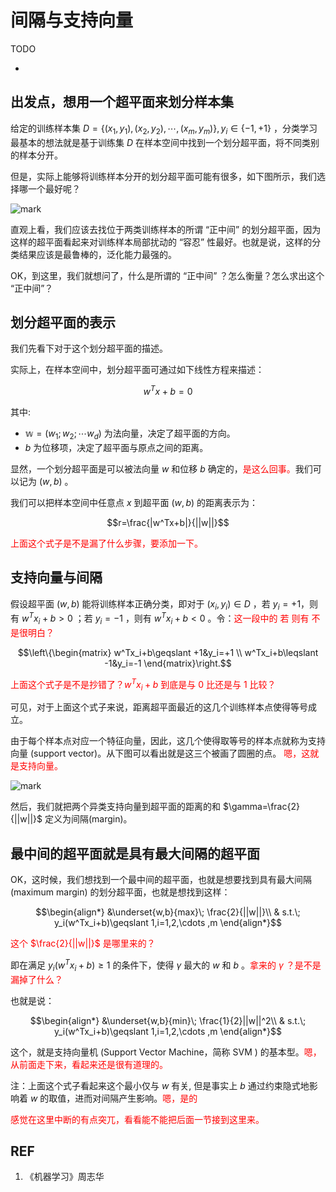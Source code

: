 # 间隔与支持向量

TODO

-


## 出发点，想用一个超平面来划分样本集

给定的训练样本集 $D=\{(x_1,y_1),(x_2,y_2),\cdots ,(x_m,y_m)\},y_i\in \{-1,+1\}$ ，分类学习最基本的想法就是基于训练集 $D$ 在样本空间中找到一个划分超平面，将不同类别的样本分开。

但是，实际上能够将训练样本分开的划分超平面可能有很多，如下图所示，我们选择哪一个最好呢？

![mark](http://pacdb2bfr.bkt.clouddn.com/blog/image/180627/JaDCGAjhfh.png?imageslim)


直观上看，我们应该去找位于两类训练样本的所谓 “正中间” 的划分超平面，因为这样的超平面看起来对训练样本局部扰动的 “容忍” 性最好。也就是说，这样的分类结果应该是最鲁棒的，泛化能力最强的。

OK，到这里，我们就想问了，什么是所谓的 “正中间” ？怎么衡量？怎么求出这个 “正中间”？


## 划分超平面的表示

我们先看下对于这个划分超平面的描述。

实际上，在样本空间中，划分超平面可通过如下线性方程来描述：

$$w^Tx+b=0$$

其中:

- $\mathbb{w}=(w_1;w_2;\cdots w_d)$ 为法向量，决定了超平面的方向。
- $b$ 为位移项，决定了超平面与原点之间的距离。

显然，一个划分超平面是可以被法向量 $w$ 和位移 $b$ 确定的，<span style="color:red;">是这么回事。</span>我们可以记为 $(w,b)$ 。

我们可以把样本空间中任意点 $x$ 到超平面 $(w,b)$ 的距离表示为：

$$r=\frac{|w^Tx+b|}{||w||}$$

<span style="color:red;">上面这个式子是不是漏了什么步骤，要添加一下。</span>

## 支持向量与间隔

假设超平面 $(w,b)$ 能将训练样本正确分类，即对于 $(x_i,y_i)\in D$ ，若 $y_i=+1$，则有 $w^Tx_i+b>0$ ；若 $y_i=-1$ ，则有 $w^Tx_i+b<0$ 。令：<span style="color:red;">这一段中的 若 则有 不是很明白？</span>

$$\left\{\begin{matrix} w^Tx_i+b\geqslant +1&y_i=+1 \\ w^Tx_i+b\leqslant -1&y_i=-1 \end{matrix}\right.$$

<span style="color:red;">上面这个式子是不是抄错了？$w^Tx_i+b$ 到底是与 0 比还是与 1 比较？</span>

可见，对于上面这个式子来说，距离超平面最近的这几个训练样本点使得等号成立。

由于每个样本点对应一个特征向量，因此，这几个使得取等号的样本点就称为支持向量 (support vector)。从下图可以看出就是这三个被画了圆圈的点。 <span style="color:red;">嗯，这就是支持向量。</span>

![mark](http://pacdb2bfr.bkt.clouddn.com/blog/image/180627/h9jKJD4J15.png?imageslim)


然后，我们就把两个异类支持向量到超平面的距离的和 $\gamma=\frac{2}{||w||}$ 定义为间隔(margin)。


## 最中间的超平面就是具有最大间隔的超平面


OK，这时候，我们想找到一个最中间的超平面，也就是想要找到具有最大间隔 (maximum margin) 的划分超平面，也就是想找到这样：

$$\begin{align*} &\underset{w,b}{max}\; \frac{2}{||w||}\\ & s.t.\; y_i(w^Tx_i+b)\geqslant 1,i=1,2,\cdots ,m \end{align*}$$

<span style="color:red;">这个 $\frac{2}{||w||}$ 是哪里来的？</span>

即在满足 $y_i(w^Tx_i+b)\geqslant 1$ 的条件下，使得 $\gamma$ 最大的 $w$ 和 $b$ 。<span style="color:red;">拿来的 $\gamma$ ？是不是漏掉了什么？</span>

也就是说：

$$\begin{align*} &\underset{w,b}{min}\; \frac{1}{2}||w||^2\\ & s.t.\; y_i(w^Tx_i+b)\geqslant 1,i=1,2,\cdots ,m \end{align*}$$

这个，就是支持向量机 (Support Vector Machine，简称 SVM ) 的基本型。<span style="color:red;">嗯，从前面走下来，看起来还是很有道理的。</span>

注：上面这个式子看起来这个最小仅与 $w$ 有关, 但是事实上 $b$ 通过约束隐式地影响着 $w$ 的取值，进而对间隔产生影响。<span style="color:red;">嗯，是的</span>


<span style="color:red;">感觉在这里中断的有点突兀，看看能不能把后面一节接到这里来。</span>


## REF
1. 《机器学习》周志华
